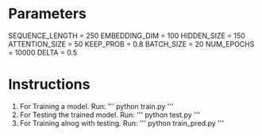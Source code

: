 # Parameters

SEQUENCE_LENGTH = 250
EMBEDDING_DIM = 100
HIDDEN_SIZE = 150
ATTENTION_SIZE = 50
KEEP_PROB = 0.8
BATCH_SIZE = 20
NUM_EPOCHS = 10000
DELTA = 0.5

# Instructions

1. For Training a model. Run:
          ''' python train.py '''
2. For Testing the trained model. Run:
          ''' python test.py '''
3. For Training alnog with testing. Run:
          ''' python train_pred.py '''
